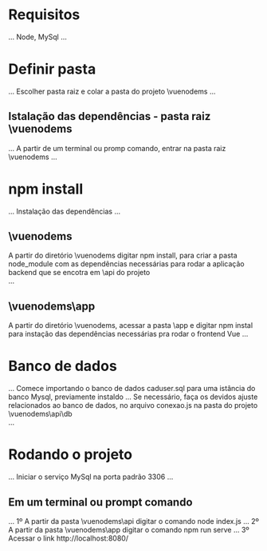 # Requisitos
...
Node, MySql
...

 # Definir pasta
...
Escolher pasta raiz e colar a pasta do projeto \vuenodems
...
## Istalação das dependências - pasta raiz \vuenodems
...
A partir de um terminal ou promp comando, entrar na pasta raiz \vuenodems
...
# npm install
...
Instalação das dependências
...
## \vuenodems   
A partir do diretório \vuenodems digitar npm install, para criar a pasta node_module com as dependências necessárias para rodar a aplicação backend que se encotra em \api do projeto  
...
## \vuenodems\app
A partir do diretório \vuenodems, acessar a pasta \app e
digitar npm instal para instação das dependências necessárias pra rodar o frontend Vue
...
# Banco de dados
...
Comece importando o banco de dados caduser.sql para uma istância do banco Mysql, previamente instaldo
...
Se necessário, faça os devidos ajuste relacionados ao banco de dados, no arquivo conexao.js na pasta do projeto \vuenodems\api\db\
...
# Rodando o projeto
...
Iniciar o serviço MySql na porta padrão 3306
...
## Em um terminal ou prompt comando
...
1º A partir da pasta \vuenodems\api digitar o comando node index.js
...
2º A partir da pasta \vuenodems\app digitar o comando npm run serve
...
3º Acessar o link http://localhost:8080/
